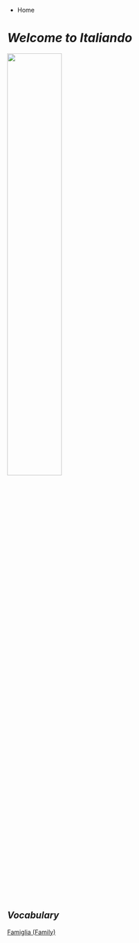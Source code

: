 <ul class="breadcrumb">
  <li>Home</li>
  </ul>

<h1><i><strong>Welcome to Italiando</strong></i></h1>

<img src="https://c1.staticflickr.com/1/219/482815089_0860b38e34_b.jpg" width="50%" >

<h2><i>Vocabulary</i></h2>
<a href="https://oscartuli.github.io/Italiando/Famiglia.html">Famiglia (Family)</a>

